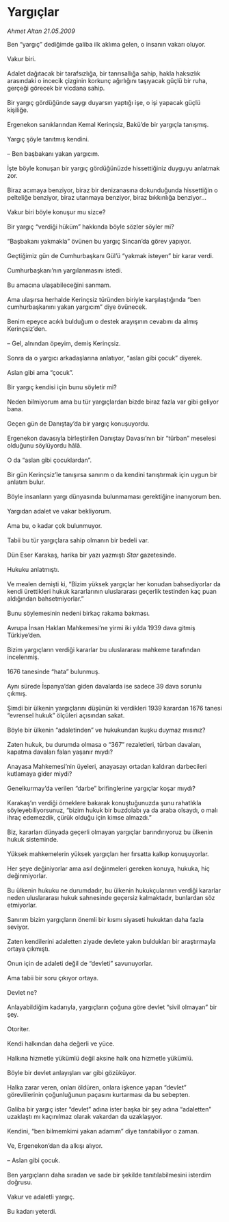 # Yargıçlar

*Ahmet Altan 21.05.2009*

<div class="taraf_structure_2col_1zq">
<div class="margen_n">



 <p>Ben “yargıç” dediğimde galiba ilk aklıma gelen, o insanın vakarı oluyor. <br/><br/>Vakur biri. <br/><br/>Adalet dağıtacak bir tarafsızlığa, bir tanrısallığa sahip, hakla haksızlık arasındaki o incecik çizginin korkunç ağırlığını taşıyacak güçlü bir ruha, gerçeği görecek bir vicdana sahip. <br/><br/>Bir yargıç gördüğünde saygı duyarsın yaptığı işe, o işi yapacak güçlü kişiliğe. <br/><br/>Ergenekon sanıklarından Kemal Kerinçsiz, Bakü’de bir yargıçla tanışmış. <br/><br/>Yargıç şöyle tanıtmış kendini. <br/><br/>– Ben başbakanı yakan yargıcım. <br/><br/>İşte böyle konuşan bir yargıç gördüğünüzde hissettiğiniz duyguyu anlatmak zor. <br/><br/>Biraz acımaya benziyor, biraz bir denizanasına dokunduğunda hissettiğin o pelteliğe benziyor, biraz utanmaya benziyor, biraz bıkkınlığa benziyor... <br/><br/>Vakur biri böyle konuşur mu sizce? <br/><br/>Bir yargıç “verdiği hüküm” hakkında böyle sözler söyler mi? <br/><br/>“Başbakanı yakmakla” övünen bu yargıç Sincan’da görev yapıyor. <br/><br/>Geçtiğimiz gün de Cumhurbaşkanı Gül’ü “yakmak isteyen” bir karar verdi. <br/><br/>Cumhurbaşkanı’nın yargılanmasını istedi. <br/><br/>Bu amacına ulaşabileceğini sanmam. <br/><br/>Ama ulaşırsa herhalde Kerinçsiz türünden biriyle karşılaştığında “ben cumhurbaşkanını yakan yargıcım” diye övünecek. <br/><br/>Benim epeyce acıklı bulduğum o destek arayışının cevabını da almış Kerinçsiz’den. <br/><br/>– Gel, alnından öpeyim, demiş Kerinçsiz. <br/><br/>Sonra da o yargıcı arkadaşlarına anlatıyor, “aslan gibi çocuk” diyerek. <br/><br/>Aslan gibi ama “çocuk”. <br/><br/>Bir yargıç kendisi için bunu söyletir mi? <br/><br/>Neden bilmiyorum ama bu tür yargıçlardan bizde biraz fazla var gibi geliyor bana. <br/><br/>Geçen gün de Danıştay’da bir yargıç konuşuyordu. <br/><br/>Ergenekon davasıyla birleştirilen Danıştay Davası’nın bir “türban” meselesi olduğunu söylüyordu hâlâ. <br/><br/>O da “aslan gibi çocuklardan”. <br/><br/>Bir gün Kerinçsiz’le tanışırsa sanırım o da kendini tanıştırmak için uygun bir anlatım bulur. <br/><br/>Böyle insanların yargı dünyasında bulunmaması gerektiğine inanıyorum ben. <br/><br/>Yargıdan adalet ve vakar bekliyorum. <br/><br/>Ama bu, o kadar çok bulunmuyor. <br/><br/>Tabii bu tür yargıçlara sahip olmanın bir bedeli var. <br/><br/>Dün Eser Karakaş, harika bir yazı yazmıştı <i>Star</i> gazetesinde. <br/><br/>Hukuku anlatmıştı. <br/><br/>Ve mealen demişti ki, “Bizim yüksek yargıçlar her konudan bahsediyorlar da kendi ürettikleri hukuk kararlarının uluslararası geçerlik testinden kaç puan aldığından bahsetmiyorlar.” <br/><br/>Bunu söylemesinin nedeni birkaç rakama bakması. <br/><br/>Avrupa İnsan Hakları Mahkemesi’ne yirmi iki yılda 1939 dava gitmiş Türkiye’den. <br/><br/>Bizim yargıçların verdiği kararlar bu uluslararası mahkeme tarafından incelenmiş. <br/><br/>1676 tanesinde “hata” bulunmuş. <br/><br/>Aynı sürede İspanya’dan giden davalarda ise sadece 39 dava sorunlu çıkmış. <br/><br/>Şimdi bir ülkenin yargıçlarını düşünün ki verdikleri 1939 karardan 1676 tanesi “evrensel hukuk” ölçüleri açısından sakat. <br/><br/>Böyle bir ülkenin “adaletinden” ve hukukundan kuşku duymaz mısınız? <br/><br/>Zaten hukuk, bu durumda olmasa o “367” rezaletleri, türban davaları, kapatma davaları falan yaşanır mıydı? <br/><br/>Anayasa Mahkemesi’nin üyeleri, anayasayı ortadan kaldıran darbecileri kutlamaya gider miydi? <br/><br/>Genelkurmay’da verilen “darbe” brifinglerine yargıçlar koşar mıydı? <br/><br/>Karakaş’ın verdiği örneklere bakarak konuştuğunuzda şunu rahatlıkla söyleyebiliyorsunuz, “bizim hukuk bir buzdolabı ya da araba olsaydı, o malı ihraç edemezdik, çürük olduğu için kimse almazdı.” <br/><br/>Biz, kararları dünyada geçerli olmayan yargıçlar barındırıyoruz bu ülkenin hukuk sisteminde. <br/><br/>Yüksek mahkemelerin yüksek yargıçları her fırsatta kalkıp konuşuyorlar. <br/><br/>Her şeye değiniyorlar ama asıl değinmeleri gereken konuya, hukuka, hiç değinmiyorlar. <br/><br/>Bu ülkenin hukuku ne durumdadır, bu ülkenin hukukçularının verdiği kararlar neden uluslararası hukuk sahnesinde geçersiz kalmaktadır, bunlardan söz etmiyorlar. <br/><br/>Sanırım bizim yargıçların önemli bir kısmı siyaseti hukuktan daha fazla seviyor. <br/><br/>Zaten kendilerini adaletten ziyade devlete yakın buldukları bir araştırmayla ortaya çıkmıştı. <br/><br/>Onun için de adaleti değil de “devleti” savunuyorlar. <br/><br/>Ama tabii bir soru çıkıyor ortaya. <br/><br/>Devlet ne? <br/><br/>Anlayabildiğim kadarıyla, yargıçların çoğuna göre devlet “sivil olmayan” bir şey. <br/><br/>Otoriter. <br/><br/>Kendi halkından daha değerli ve yüce. <br/><br/>Halkına hizmetle yükümlü değil aksine halk ona hizmetle yükümlü. <br/><br/>Böyle bir devlet anlayışları var gibi gözüküyor. <br/><br/>Halka zarar veren, onları öldüren, onlara işkence yapan “devlet” görevlilerinin çoğunluğunun paçasını kurtarması da bu sebepten. <br/><br/>Galiba bir yargıç ister “devlet” adına ister başka bir şey adına “adaletten” uzaklaştı mı kaçınılmaz olarak vakardan da uzaklaşıyor. <br/><br/>Kendini, “ben bilmemkimi yakan adamım” diye tanıtabiliyor o zaman. <br/><br/>Ve, Ergenekon’dan da alkışı alıyor. <br/><br/>– Aslan gibi çocuk. <br/><br/>Ben yargıçların daha sıradan ve sade bir şekilde tanıtılabilmesini isterdim doğrusu. <br/><br/>Vakur ve adaletli yargıç. <br/><br/>Bu kadarı yeterdi.</p>
<br/>
<br/>
<br/>



<br/>


<div id="taraf_not">
</div>

</div>


</div>
